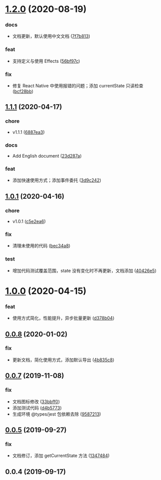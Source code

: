 # [1.2.0](https://github.com/flarestart/rekv/compare/v1.1.1...v1.2.0) (2020-08-19)


### docs

* 文档更新，默认使用中文文档 ([7f7b813](https://github.com/flarestart/rekv/commit/7f7b81369663cb5885f3ffa8c385ab298998ab7e))

### feat

* 支持定义与使用 Effects ([56bf97c](https://github.com/flarestart/rekv/commit/56bf97c14f4afb0f28924b641467d5a97e6d7b09))

### fix

* 修复 React Native 中使用报错的问题；添加 currentState 只读检查 ([bcf28bb](https://github.com/flarestart/rekv/commit/bcf28bb22aca4995a8bfb5640e6c4d9b4424af56))



## [1.1.1](https://github.com/flarestart/rekv/compare/v1.1.0...v1.1.1) (2020-04-17)


### chore

* v1.1.1 ([6887ea3](https://github.com/flarestart/rekv/commit/6887ea3dd2f10c3ec3be4860e34c5188899d54e0))

### docs

* Add English document ([23d287a](https://github.com/flarestart/rekv/commit/23d287af8cc789fff0d915d0af392bb1d95ea6df))

### feat

* 添加快速使用方式；添加事件委托 ([3d9c242](https://github.com/flarestart/rekv/commit/3d9c24277fc8377dd11f83665a60b171f119fa5d))



## [1.0.1](https://github.com/flarestart/rekv/compare/v1.0.0...v1.0.1) (2020-04-16)


### chore

* v1.0.1 ([c5e2ea6](https://github.com/flarestart/rekv/commit/c5e2ea60a6f5316e9e053a9902b360e5786edef7))

### fix

* 清理未使用的代码 ([bec34a8](https://github.com/flarestart/rekv/commit/bec34a82d98546729a776e865761633190116c50))

### test

* 增加代码测试覆盖范围，state 没有变化时不再更新，文档添加 ([40426e5](https://github.com/flarestart/rekv/commit/40426e5a18ade5179b65323f428844039dabae22))



# [1.0.0](https://github.com/flarestart/rekv/compare/v0.0.8...v1.0.0) (2020-04-15)


### feat

* 使用方式简化，性能提升，异步批量更新 ([d378b04](https://github.com/flarestart/rekv/commit/d378b04997ced5bb48667aa7367d550eeb4c6aaa))



## [0.0.8](https://github.com/flarestart/rekv/compare/v0.0.7...v0.0.8) (2020-01-02)


### fix

* 更新文档，简化使用方式，添加默认导出 ([4b835c8](https://github.com/flarestart/rekv/commit/4b835c832b5dd572a6104b0303ee8f58c6367f4f))



## [0.0.7](https://github.com/flarestart/rekv/compare/v0.0.6...v0.0.7) (2019-11-08)


### fix

* 文档图标修改 ([33bbff0](https://github.com/flarestart/rekv/commit/33bbff05d1273c2c12541eff15185fa107d557a7))
* 添加测试代码 ([d4b5773](https://github.com/flarestart/rekv/commit/d4b577316dbacb335cf79e725c1afe78dd09d889))
* 生成环境 @types/jest 包依赖去除 ([9587213](https://github.com/flarestart/rekv/commit/9587213cf02f12b7db1dc108c62984e359e30b3d))



## [0.0.5](https://github.com/flarestart/rekv/compare/v0.0.4...v0.0.5) (2019-09-27)


### fix

* 文档修订，添加 getCurrentState 方法 ([1347484](https://github.com/flarestart/rekv/commit/1347484f752af9bb425fb313be5c68d186215fbd))



## 0.0.4 (2019-09-17)




